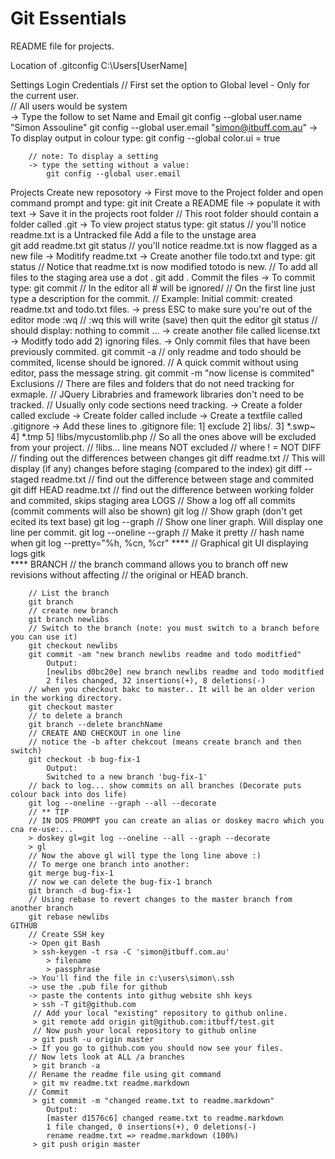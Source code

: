 <h1>Git Essentials</h1>

README file for projects.

Location of .gitconfig
	C:\Users\[UserName]

Settings 
	Login Credentials
		// First set the option to Global level - Only for the current user.<br>
		// All users would be system<br>
		-> Type the follow to set Name and Email
    git config --global user.name "Simon Assouline"
    git config --global user.email "simon@itbuff.com.au"
		-> To display output in colour type:
			git config --global color.ui = true
		
		// note: To display a setting 
		-> type the setting without a value:
			git config --global user.email

Projects
	Create new reposotory
		-> First move to the Project folder and open command prompt and type:
			git init
	Create a README file 
		-> populate it with text
		-> Save it in the projects root folder 
		// This root folder should contain a folder called .git
		-> To view project status type:
			git status
		// you'll notice readme.txt is a Untracked file
	Add a file to the unstage area	
			git add readme.txt
			git status
		// you'll notice readme.txt is now flagged as a new file
		-> Moditify readme.txt
		-> Create another file todo.txt and type:
			git status
			// Notice that readme.txt is now modified totodo is new.
			// To add all files to the staging area use a dot .
			git add .
	Commit the files
		-> To commit type:
			git commit
			// In the editor all # will be ignored/
			// On the first line just type a description for the commit.
			// Example: Initial commit: created readme.txt and todo.txt files.
		-> press ESC to make sure you're out of the editor mode
			:wq
			// :wq this will write (save) then quit the editor
			git status
			// should display: nothing to commit ...
		-> create another file called license.txt
		-> Moditfy todo add 2) ignoring files.
		-> Only commit files that have been previously commited.
			git commit -a
			// only readme and todo should be commited, license should be ignored.
			// A quick commit without using editor, pass the message string.
			git commit -m "now license is commited"
	Exclusions
		// There are files and folders that do not need tracking for exmaple.
		// JQuery Librabries and framework libraries don't need to be tracked.
		// Usually only code sections need tracking.
		-> Create a folder called exclude
		-> Create folder called include
		-> Create a textfile called .gitignore
		-> Add these lines to .gitignore file:
			1] exclude
			2] libs/*.*
			3] *.swp~
			4] *.tmp
			5] !libs/mycustomlib.php
			// So all the ones above will be excluded from your project.
			// !libs... line means NOT excluded
			// where ! = NOT
	DIFF
		// finding out the differences between changes
		git diff readme.txt
		// This will display (if any) changes before staging (compared to the index)
		git diff --staged readme.txt
		// find out the difference between stage and commited
		git diff HEAD readme.txt
		// find out the difference between working folder and commited, skips staging area
	LOGS
		// Show a log off all commits (commit comments will also be shown)
		git log
		// Show graph (don't get ecited its text base)
		git log --graph
		// Show one liner graph. Will display one line per commit.
		git log --oneline --graph
		// Make it pretty
		//               hash name when
		git log --pretty="%h, %cn, %cr"
		****
		// Graphical git UI displaying logs
		gitk  
		****
	BRANCH
		// the branch command allows you to branch off new revisions without affecting 
		// the original or HEAD branch.
		
		// List the branch
		git branch
		// create new branch
		git branch newlibs
		// Switch to the branch (note: you must switch to a branch before you can use it)
		git checkout newlibs
		git commit -am "new branch newlibs readme and todo moditfied"
			Output:
			[newlibs d0bc20e] new branch newlibs readme and todo moditfied
			2 files changed, 32 insertions(+), 8 deletions(-)
		// when you checkout bakc to master.. It will be an older verion in the working directory.
		git checkout master
		// to delete a branch
		git branch --delete branchName
		// CREATE AND CHECKOUT in one line
		// notice the -b after chekcout (means create branch and then switch)
		git checkout -b bug-fix-1
			Output:
			Switched to a new branch 'bug-fix-1'
		// back to log... show commits on all branches (Decorate puts colour back into dos life)
		git log --oneline --graph --all --decorate
		// ** TIP
		// IN DOS PROMPT you can create an alias or doskey macro which you cna re-use:...
		> doskey gl=git log --oneline --all --graph --decorate
		> gl
		// Now the above gl will type the long line above :)
		// To merge one branch into another:
		git merge bug-fix-1
		// now we can delete the bug-fix-1 branch
		git branch -d bug-fix-1
		// Using rebase to revert changes to the master branch from another branch
		git rebase newlibs
	GITHUB
		// Create SSH key
		-> Open git Bash
		 > ssh-keygen -t rsa -C 'simon@itbuff.com.au'
			> filename
			> passphrase
		-> You'll find the file in c:\users\simon\.ssh
		-> use the .pub file for github
		-> paste the contents into githug website shh keys
		 > ssh -T git@github.com
		 // Add your local "existing" repository to github online.
		 > git remote add origin git@github.com:itbuff/test.git
		 // Now push your local repository to github online
		 > git push -u origin master
		-> If you go to github.com you should now see your files.
		// Now lets look at ALL /a branches
		 > git branch -a
		// Rename the readme file using git command 
		 > git mv readme.txt readme.markdown
		// Commit
		 > git commit -m "changed reame.txt to readme.markdown"
			Output:
			[master d1576c6] changed reame.txt to readme.markdown
			1 file changed, 0 insertions(+), 0 deletions(-)
			rename readme.txt => readme.markdown (100%)
		 > git push origin master
	